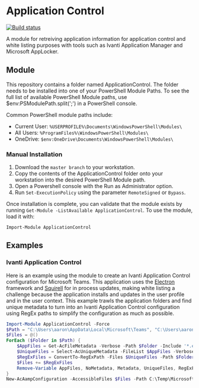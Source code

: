 # Application Control

[![Build status][appveyor-badge]][appveyor-build]

A module for retreiving application information for application control and white listing purposes with tools such as Ivanti Application Manager and Microsoft AppLocker.

## Module

This repository contains a folder named ApplicationControl. The folder needs to be installed into one of your PowerShell Module Paths. To see the full list of available PowerShell Module paths, use $env:PSModulePath.split(';') in a PowerShell console.

Common PowerShell module paths include:

* Current User: `%USERPROFILE%\Documents\WindowsPowerShell\Modules\`
* All Users: `%ProgramFiles%\WindowsPowerShell\Modules\`
* OneDrive: `$env:OneDrive\Documents\WindowsPowerShell\Modules\`

### Manual Installation

1. Download the `master branch` to your workstation.
2. Copy the contents of the ApplicationControl folder onto your workstation into the desired PowerShell Module path.
3. Open a Powershell console with the Run as Administrator option.
4. Run `Set-ExecutionPolicy` using the parameter `RemoteSigned` or `Bypass`.

Once installation is complete, you can validate that the module exists by running `Get-Module -ListAvailable ApplicationControl`. To use the module, load it with:

    Import-Module ApplicationControl

## Examples

### Ivanti Application Control

Here is an example using the module to create an Ivanti Application Control configuration for Microsoft Teams. This application uses the [Electron](https://electronjs.org/) framework and [Squirell](https://electronjs.org/docs/api/auto-updater) for in process updates, making white listing a challenge because the application installs and updates in the user profile and in the user context. This example trawls the application folders and find unique metadata to turn into an Ivanti Application Control configuration using RegEx paths to simplify the configuration as much as possible.

```powershell
Import-Module ApplicationControl -Force
$Path = "C:\Users\aaron\AppData\Local\Microsoft\Teams", "C:\Users\aaron\AppData\Local\Microsoft\TeamsMeetingAddin"
$Files = @()
ForEach ($Folder in $Path) {
    $AppFiles = Get-AcFileMetadata -Verbose -Path $Folder -Include '*.exe', '*.dll', '*.ocx'
    $UniqueFiles = Select-AcUniqueMetadata -FileList $AppFiles -Verbose
    $RegExFiles = ConvertTo-RegExPath -Files $UniqueFiles -Path $Folder -Verbose
    $Files += $RegExFiles
    Remove-Variable AppFiles, NoMetadata, Metadata, UniqueFiles, RegExFiles
}
New-AcAampConfiguration -AccessibleFiles $Files -Path C:\Temp\MicrosoftTeams.aamp -RegEx -Verbose
```

[appveyor-badge]: https://ci.appveyor.com/api/projects/status/bq59wmi4vd8h2uvq?svg=true
[appveyor-build]: https://ci.appveyor.com/project/aaronparker/applicationcontrol
[psgallery-badge]: https://img.shields.io/powershellgallery/dt/applicationcontrol.svg
[psgallery]: https://www.powershellgallery.com/packages/applicationcontrol